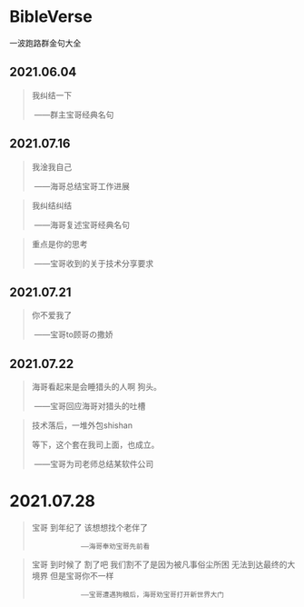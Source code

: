 # BibleVerse
一波跑路群金句大全

## 2021.06.04
> 我纠结一下
>
> ​								——群主宝哥经典名句

## 2021.07.16
> 我淦我自己
>
> ​								——海哥总结宝哥工作进展

> 我纠结纠结
>
> ​								——海哥复述宝哥经典名句

> 重点是你的思考
>
> ​								——宝哥收到的关于技术分享要求

## 2021.07.21
> 你不爱我了
>
> ​								——宝哥to顾哥の撒娇

## 2021.07.22
> 海哥看起来是会睡猎头的人啊
> 狗头。
>
> ​								——宝哥回应海哥对猎头的吐槽

> 技术落后，一堆外包shishan
> 
> 等下，这个套在我司上面，也成立。
>
> ​								——宝哥为司老师总结某软件公司

# 2021.07.28
> 宝哥 到年纪了 该想想找个老伴了
> 
>                 ——海哥奉劝宝哥先前看

> 宝哥 到时候了 割了吧
> 我们割不了是因为被凡事俗尘所困
> 无法到达最终的大境界
> 但是宝哥你不一样
> 
>                 ——宝哥遭遇狗粮后，海哥劝宝哥打开新世界大门
